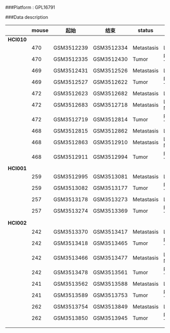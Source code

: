 ###Platform : GPL16791

###Data description

|  | mouse | 起始 | 结束 | status | Tissue | #NUM |  |
| ---------- | ---------- | ---------- | ---- | ---------- | ---------- | ---------- | ---------- |
| **HCI010** |  |  |  |  |  |  | **Homo sapiens(GPL16791)** |
|    |  470  |  GSM3512239  |   GSM3512334         | Metastasis | Lung    | 96  | HCI010_470_H_LU_1~96 |
|         |    470     |    GSM3512335        | GSM3512430 | Tumor | Primary Tumor | 96 | HCI010_470_T_PT_1~96 |
|  | 469 | GSM3512431 | GSM3512526 | Metastasis | Lung | 96 | HCI010_469_L_LU_1~96 |
|  | 469 | GSM3512527 | GSM3512622 | Tumor | Primary Tumor | 96 | HCI010_469_T_PT_1~96 |
|  | 472 | GSM3512623 | GSM3512682 | Metastasis | Lung | 60 | HCI010_472_L_LU_1~60 |
|  | 472 | GSM3512683 | GSM3512718 | Metastasis | Lymph Node | 36 | HCI010_472_L_LN_1~36 |
|  | 472 | GSM3512719 | GSM3512814 | Tumor | Primary Tumor | 96 | HCI010_472_T_PT_1~96 |
|  | 468 | GSM3512815 | GSM3512862 | Metastasis | Lung | 48 | HCI010_468_L_LU_1~48 |
|  | 468 | GSM3512863 | GSM3512910 | Metastasis | Lymph Node | 48 | HCI010_468_I_LN_1~48 |
|  | 468 | GSM3512911 | GSM3512994 | Tumor | Primary Tumor | 84 | HCI010_468_T_PT_1~84 |
| **HCI001** |  |  |  |  |  |  | __Homo sapiens(GPL16791)__ |
|  | 259 | GSM3512995 | GSM3513081 | Metastasis | Lung          | 87   | HCI001_259_I_LU_1~87       |
|  | 259 | GSM3513082 | GSM3513177 | Tumor | Primary Tumor | 96 | HCI001_259_T_PT_1~96 |
|  | 257 | GSM3513178 | GSM3513273 | Metastasis | Lung | 96 | HCI001_257_I_LU_1~96 |
|  | 257 | GSM3513274 | GSM3513369 | Tumor | Primary Tumor | 96 | HCI001_257_T_PT_1~96 |
| **HCI002** |  |  |  |  |  |  | **Homo sapien（GPL16791)** |
|  | 242 | GSM3513370 | GSM3513417 | Metastasis | Lung | 48 | HCI002_242_L_LU_1~48 |
|  | 242 | GSM3513418 | GSM3513465 | Tumor | Primary Tumor | 48 | HCI002_242_T_PT_1~48 |
|  | 242 | GSM3513466 | GSM3513477 | Metastasis | Lymph Node | 12 | HCI002_242_L_LN_1~12 |
|  | 242 | GSM3513478 | GSM3513561 | Tumor | Primary Tumor | 84 | HCI002_242_T_PT_49~132 |
|  | 241 | GSM3513562 | GSM3513588 | Metastasis | Lung | 27 | HCI002_241_L_LU_1~27 |
|  | 241 | GSM3513589 | GSM3513753 | Tumor      | Primary Tumor | 165 | HCI002_241_T_PT_1~165 |
|  | 262 | GSM3513754 | GSM3513849 | Metastasis | Lung | 96 | HCI002_262_H_LU_1~96 |
|  | 262 | GSM3513850 | GSM3513945 | Tumor | Primary Tumor | 96 | HCI002_262_T_PT_1~96 |
|  |  |  |  |  |  |  |  |

